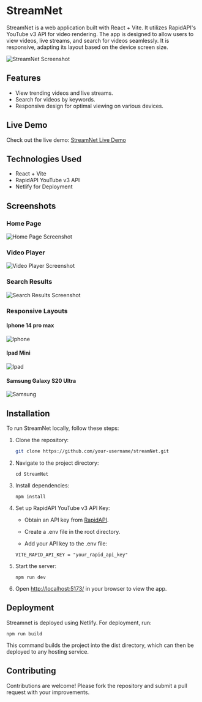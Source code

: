 # StreamNet

StreamNet is a web application built with React + Vite. It utilizes RapidAPI's YouTube v3 API for video rendering. The app is designed to allow users to view videos, live streams, and search for videos seamlessly. It is responsive, adapting its layout based on the device screen size.

![StreamNet Screenshot](./Screenshots/streamnet.png)

## Features

- View trending videos and live streams.
- Search for videos by keywords.
- Responsive design for optimal viewing on various devices.

## Live Demo

Check out the live demo: [StreamNet Live Demo](https://streamNet.netlify.app)

## Technologies Used

- React + Vite
- RapidAPI YouTube v3 API
- Netlify for Deployment

## Screenshots

### Home Page
![Home Page Screenshot](./Screenshots/Home.png)

### Video Player
![Video Player Screenshot](./Screenshots/VideoPlayer.png)

### Search Results
![Search Results Screenshot](./Screenshots/Searchresults.png)

### Responsive Layouts

#### Iphone 14 pro max
![Iphone](./Screenshots/Iphone.png)

#### Ipad Mini
![Ipad](./Screenshots/Ipad.png)

#### Samsung Galaxy S20 Ultra
![Samsung](./Screenshots/Samsung.png)


## Installation

To run StreamNet locally, follow these steps:

1. Clone the repository:
   ```bash
   git clone https://github.com/your-username/streamNet.git
    ```
2. Navigate to the project directory:
    ```
    cd StreamNet
    ```

3. Install dependencies:
    ```
    npm install
    ```
4. Set up RapidAPI YouTube v3 API Key:

    - Obtain an API key from [RapidAPI](https://rapidapi.com/hub).

    - Create a .env file in the root directory.

    - Add your API key to the .env file:
    ```
    VITE_RAPID_API_KEY = "your_rapid_api_key"
    ```

5. Start the server:
    ```
    npm run dev
    ```

6. Open [http://localhost:5173/](http://localhost:5173/) in your browser to view the app.

## Deployment

Streamnet is deployed using Netlify. For deployment, run:
```
npm run build
```
This command builds the project into the dist directory, which can then be deployed to any hosting service.

## Contributing

Contributions are welcome! Please fork the repository and submit a pull request with your improvements.